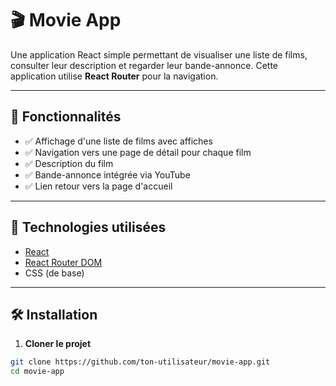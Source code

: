 # 🎬 Movie App

Une application React simple permettant de visualiser une liste de films, consulter leur description et regarder leur bande-annonce. Cette application utilise **React Router** pour la navigation.

---

## 📁 Fonctionnalités

- ✅ Affichage d'une liste de films avec affiches
- ✅ Navigation vers une page de détail pour chaque film
- ✅ Description du film
- ✅ Bande-annonce intégrée via YouTube
- ✅ Lien retour vers la page d'accueil

---

## 🚀 Technologies utilisées

- [React](https://reactjs.org/)
- [React Router DOM](https://reactrouter.com/)
- CSS (de base)

---

## 🛠️ Installation

1. **Cloner le projet**

```bash
git clone https://github.com/ton-utilisateur/movie-app.git
cd movie-app
